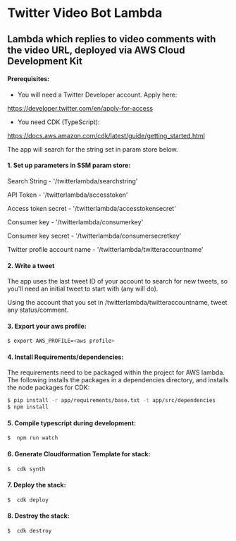# Twitter Video Bot Lambda
## Lambda which replies to video comments with the video URL, deployed via AWS Cloud Development Kit

#### Prerequisites:
* You will need a Twitter Developer account. Apply here:

https://developer.twitter.com/en/apply-for-access

* You need CDK (TypeScript):

https://docs.aws.amazon.com/cdk/latest/guide/getting_started.html

The app will search for the string set in param store below.

#### 1. Set up parameters in SSM param store:

Search String - '/twitterlambda/searchstring'

API Token - '/twitterlambda/accesstoken'

Access token secret - '/twitterlambda/accesstokensecret'

Consumer key - '/twitterlambda/consumerkey'

Consumer key secret - '/twitterlambda/consumersecretkey'

Twitter profile account name - '/twitterlambda/twitteraccountname'

#### 2. Write a tweet

The app uses the last tweet ID of your account to search for new tweets, so you'll need an initial tweet to start with (any will do).

Using the account that you set in /twitterlambda/twitteraccountname, tweet any status/comment.

#### 3. Export your aws profile:

```sh
$ export AWS_PROFILE=<aws profile>
```

#### 4. Install Requirements/dependencies:
The requirements need to be packaged within the project for AWS lambda. The following installs the packages in a
dependencies directory, and installs the node packages for CDK:
```sh
$ pip install -r app/requirements/base.txt -t app/src/dependencies
$ npm install
```

#### 5. Compile typescript during development:
```sh
$  npm run watch
```

#### 6. Generate Cloudformation Template for stack:

```sh
$  cdk synth
```
#### 7. Deploy the stack:

```sh
$  cdk deploy
```

#### 8. Destroy the stack:

```sh
$  cdk destroy
```
